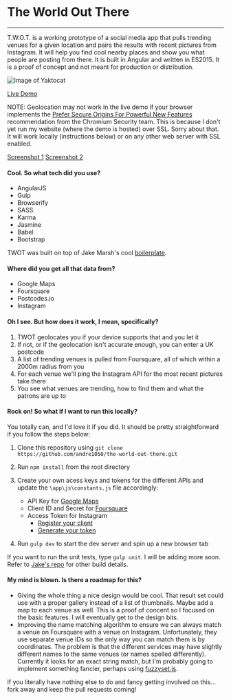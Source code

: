 # The World Out There
---
T.W.O.T. is a working prototype of a social media app that pulls trending venues for a given location and pairs the results with recent pictures from Instagram. It will help you find cool nearby places and show you what  people are posting from there. It is built in Angular and written in ES2015. It is a proof of concept and not meant for production or distribution.

![Image of Yaktocat](http://andretc.com/demos/twot/twot_cover.png)

[Live Demo](http://andretc.com/demos/twot/)

NOTE: Geolocation may not work in the live demo if your browser implements the [Prefer Secure Origins For Powerful New Features](https://www.chromium.org/Home/chromium-security/prefer-secure-origins-for-powerful-new-features) recommendation from the Chromium Security team. This is because I don't yet run my website (where the demo is hosted) over SSL. Sorry about that. It will work locally (instructions below) or on any other web server with SSL enabled.

[Screenshot 1](http://andretc.com/demos/twot/twot_screen1.png)
[Screenshot 2](http://andretc.com/demos/twot/twot_screen2.png)

#### Cool. So what tech did you use?
- AngularJS
- Gulp
- Browserify
- SASS
- Karma
- Jasmine
- Babel
- Bootstrap

TWOT was built on top of Jake Marsh's cool [boilerplate](https://github.com/jakemmarsh/angularjs-gulp-browserify-boilerplate).

#### Where did you get all that data from?
- Google Maps
- Foursquare
- Postcodes.io
- Instagram

#### Oh I see. But how does it work, I mean, specifically?
1. TWOT geolocates you if your device supports that and you let it
2. If not, or if the geolocation isn't accurate enough, you can enter a UK postcode
3. A list of trending venues is pulled from Foursquare, all of which within a 2000m radius from you
4. For each venue we'll ping the Instagram API for the most recent pictures take there
5. You see what venues are trending, how to find them and what the patrons are up to

#### Rock on! So what if I want to run this locally?
You totally can, and I'd love it if you did. It should be pretty straightforward if you follow the steps below:

1. Clone this repository using `git clone https://github.com/andre1050/the-world-out-there.git`

2. Run `npm install` from the root directory

3. Create your own acess keys and tokens for the different APIs and update the `\app\js\constants.js` file accordingly:
    - API Key for [Google Maps](https://developers.google.com/maps/documentation/javascript/get-api-key)
    - Client ID and Secret for [Foursquare](https://foursquare.com/developers/apps)
    - Access Token for Instagram
        - [Register your client](https://www.instagram.com/developer/clients/manage)
        - [Generate your token](http://instagram.pixelunion.net)

4. Run `gulp dev` to start the dev server and spin up a new browser tab

If you want to run the unit tests, type `gulp unit`. I will be adding more soon. Refer to [Jake's repo](https://github.com/jakemmarsh/angularjs-gulp-browserify-boilerplate) for other build details.

#### My mind is blown. Is there a roadmap for this?
- Giving the whole thing a nice design would be cool. That result set could use with a proper gallery instead of a list of thumbnails. Maybe add a map to each venue as well. This is a proof of concent so I focused on the basic features. I will eventually get to the design bits.
- Improving the name matching algorithm to ensure we can always match a venue on Foursquare with a venue on Instagram. Unfortunately, they use separate venue IDs so the only way you can match them is by coordinates. The problem is that the different services may have slightly different names to the same venues (or names spelled differently). Currently it looks for an exact string match, but I'm probably going to implement something fancier, perhaps using [fuzzyset.js](http://glench.github.io/fuzzyset.js/). 

If you literally have nothing else to do and fancy getting involved on this... fork away and keep the pull requests coming!